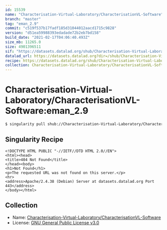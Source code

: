 ```yaml
---
id: 15539
name: "Characterisation-Virtual-Laboratory/CharacterisationVL-Software"
branch: "master"
tag: "eman_2.9"
commit: "c519f537b17fadf185d31044012aacd1715c9828"
version: "d51ea59988393edadade72b2eb7bd158"
build_date: "2021-02-17T04:06:40.493Z"
size_mb: 11265.0
size: 4901396511
sif: "https://datasets.datalad.org/shub/Characterisation-Virtual-Laboratory/CharacterisationVL-Software/eman_2.9/2021-02-17-c519f537-d51ea599/d51ea59988393edadade72b2eb7bd158.sif"
datalad_url: https://datasets.datalad.org?dir=/shub/Characterisation-Virtual-Laboratory/CharacterisationVL-Software/eman_2.9/2021-02-17-c519f537-d51ea599/
recipe: https://datasets.datalad.org/shub/Characterisation-Virtual-Laboratory/CharacterisationVL-Software/eman_2.9/2021-02-17-c519f537-d51ea599/Singularity
collection: Characterisation-Virtual-Laboratory/CharacterisationVL-Software
---
```


# Characterisation-Virtual-Laboratory/CharacterisationVL-Software:eman_2.9

```bash
$ singularity pull shub://Characterisation-Virtual-Laboratory/CharacterisationVL-Software:eman_2.9
```

## Singularity Recipe

```singularity
<!DOCTYPE HTML PUBLIC "-//IETF//DTD HTML 2.0//EN">
<html><head>
<title>404 Not Found</title>
</head><body>
<h1>Not Found</h1>
<p>The requested URL was not found on this server.</p>
<hr>
<address>Apache/2.4.38 (Debian) Server at datasets.datalad.org Port 443</address>
</body></html>
```

## Collection

 - Name: [Characterisation-Virtual-Laboratory/CharacterisationVL-Software](https://github.com/Characterisation-Virtual-Laboratory/CharacterisationVL-Software)
 - License: [GNU General Public License v3.0](https://api.github.com/licenses/gpl-3.0)

